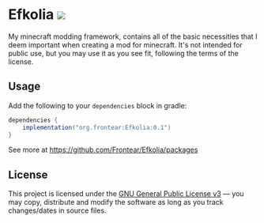 # Efkolia ![](https://github.com/Frontear/Efkolia/workflows/Efkolia%20CI/badge.svg)

My minecraft modding framework, contains all of the basic necessities that I deem important when creating a mod for minecraft. It's not intended for public use, but you may use it as you see fit, following the terms of the license.

## Usage

Add the following to your `dependencies` block in gradle:
```gradle
dependencies {
    implementation("org.frontear:Efkolia:0.1")
}
```

See more at https://github.com/Frontear/Efkolia/packages

## License

This project is licensed under the [GNU General Public License v3](https://tldrlegal.com/license/gnu-general-public-license-v3-(gpl-3)) &#8212; you may copy, distribute and modify the software as long as you track changes/dates in source files.
